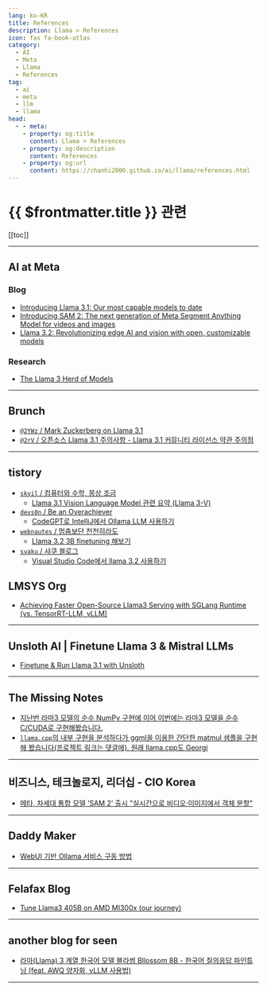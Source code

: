 ```yaml
---
lang: ko-KR
title: References
description: Llama > References
icon: fas fa-book-atlas
category: 
  - AI
  - Meta
  - Llama
  - References
tag: 
  - ai
  - meta
  - llm
  - llama
head:
  - - meta:
    - property: og:title
      content: Llama > References
    - property: og:description
      content: References
    - property: og:url
      content: https://chanhi2000.github.io/ai/llama/references.html
---
```


# {{ $frontmatter.title }} 관련

[[toc]]

---

## <FontIcon icon="fa-brands fa-meta"/>AI at Meta

### Blog

- [Introducing Llama 3.1: Our most capable models to date](https://ai.meta.com/blog/meta-llama-3-1/)
- [Introducing SAM 2: The next generation of Meta Segment Anything Model for videos and images](https://ai.meta.com/blog/segment-anything-2/)
- [Llama 3.2: Revolutionizing edge AI and vision with open, customizable models](https://ai.meta.com/blog/llama-3-2-connect-2024-vision-edge-mobile-devices/)

<!-- END: ai.meta.com -->

### Research

- [The Llama 3 Herd of Models](https://ai.meta.com/research/publications/the-llama-3-herd-of-models/)

---

## Brunch

- [`@2YWz` / Mark Zuckerberg on Llama 3.1](https://brunch.co.kr/@@2YWz/111)
- [`@2rV` / 오픈소스 Llama 3.1 주의사항 - Llama 3.1 커뮤니티 라이선스 약관 주의점](https://brunch.co.kr/@@2rV/153)

<!-- END: brunch.co.kr -->

---

## tistory

- [`skyil` / 컴퓨터와 수학, 몽상 조금](https://skyil.tistory.com/m/)
  - [Llama 3.1 Vision Language Model 관련 요약 (Llama 3-V)](https://skyil.tistory.com/m/303)
  <!-- END: skyil -->
- [`devs0n` / Be an Overachiever](https://devs0n.tistory.com/m/)
  - [CodeGPT로 IntelliJ에서 Ollama LLM 사용하기](https://devs0n.tistory.com/m/196)
  <!-- END: devs0n -->
- [`webnautes` / 멈춤보단 천천히라도  ](https://webnautes.tistory.com/m/)
  - [Llama 3.2 3B finetuning 해보기](https://webnautes.tistory.com/m/2398)
  <!-- END: webnautes -->
- [`syaku` / 샤쿠 블로그](http://syaku.tistory.com/m/)
  - [Visual Studio Code에서 llama 3.2 사용하기](https://syaku.tistory.com/m/422)
  <!-- END: syaku -->
<!-- END: tistory.com -->

## LMSYS Org

- [Achieving Faster Open-Source Llama3 Serving with SGLang Runtime (vs. TensorRT-LLM, vLLM)](https://lmsys.org/blog/2024-07-25-sglang-llama3/)

---

## Unsloth AI | Finetune Llama 3 & Mistral LLMs

- [Finetune & Run Llama 3.1 with Unsloth](https://unsloth.ai/blog/llama3-1)

---

## The Missing Notes

- [지난번 라마3 모델의 순수 NumPy 구현에 이어 이번에는 라마3 모델을 순수 C/CUDA로 구현해봤습니다.](https://likejazz.com/post/757291470304755712)
- [`llama.cpp`의 내부 구현을 분석하다가 ggml을 이용한 간단한 matmul 샘플을 구현해 봤습니다(프로젝트 링크는 댓글에). 원래 llama.cpp도 Georgi](https://likejazz.com/post/757653866022141952)

---

## 비즈니스, 테크놀로지, 리더십 - CIO Korea

- [메타, 차세대 통합 모델 ‘SAM 2’ 출시 "실시간으로 비디오·이미지에서 객체 분할"](https://ciokorea.com/news/346581)

<!-- END: ciokorea.com -->

---

## Daddy Maker

- [WebUI 기반 Ollama 서비스 구동 방법](https://daddynkidsmakers.blogspot.com/2024/09/webui-ollama.html)

<!-- END: daddynkidsmakers.blogspot.com -->

---

## Felafax Blog

- [Tune Llama3 405B on AMD MI300x (our journey)](https://publish.obsidian.md/felafax/pages/Tune+Llama3+405B+on+AMD+MI300x+(our+journey))

<!-- END: publish.obsidian.md/felafax -->

---

## another blog for seen

- [라마(Llama) 3 계열 한국어 모델 블라썸 Bllossom 8B - 한국어 질의응답 파인튜닝 (feat. AWQ 양자화, vLLM 사용법)](https://m.blog.naver.com/se2n/223443729640)

<!-- END: se2n (blog.naver.com) -->

---

<TagLinks />